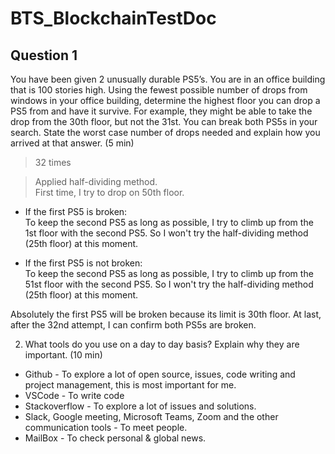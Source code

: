 # BTS_BlockchainTestDoc

## Question 1
You have been given 2 unusually durable PS5’s. You are in an office building that is
100 stories high. Using the fewest possible number of drops from windows in your office
building, determine the highest floor you can drop a PS5 from and have it survive. For
example, they might be able to take the drop from the 30th floor, but not the 31st. You
can break both PS5s in your search. State the worst case number of drops needed and
explain how you arrived at that answer. (5 min)

  >32 times

  >Applied half-dividing method.<br>
  >First time, I try to drop on 50th floor.

  - If the first PS5 is broken:<br>
    To keep the second PS5 as long as possible, I try to climb up from the 1st floor with the second PS5.
    So I won't try the half-dividing method (25th floor) at this moment.

  - If the first PS5 is not broken:<br>
    To keep the second PS5 as long as possible, I try to climb up from the 51st floor with the second PS5.
    So I won't try the half-dividing method (25th floor) at this moment.

Absolutely the first PS5 will be broken because its limit is 30th floor.
At last,  after the 32nd attempt, I can confirm both PS5s are broken.



2. What tools do you use on a day to day basis? Explain why they are important.  (10 min)

  - Github - To explore a lot of open source, issues, code writing and project management, this is most important for me.
  - VSCode - To write code
  - Stackoverflow - To explore a lot of issues and solutions.
  - Slack, Google meeting, Microsoft Teams, Zoom and the other communication tools - To meet people.
  - MailBox - To check personal & global news.